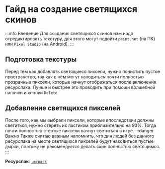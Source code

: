 # Гайд на создание светящихся скинов
:::info Введение
Для создания светящихся скинов нам надо отредактировать текстуру, для этого могут подойти `paint.net` (на ПК) или `Pixel Studio` (на Android).
:::

## Подготовка текстуры

Перед тем как добавлять светящиеся пиксели, нужно почистить пустое пространство, так как в нём могут находиться почти полностью прозрачные пиксели, которые начнут отображаться после включения ресурспака. Лучше и быстрее это проводить при помощи волшебной палочки и кнопки `Delete`.

## Добавление светящихся пикселей

После того, как мы выбрали пиксели, которые впоследствии должны светиться, нужно стереть их ластиком приблизительно на 93%. Тогда почти полностью стёртые пиксели начнут светиться в игре.
:::danger Важно
Также считаю важным напомнить, что для людей без данного ресурспака на месте светящихся пикселей будут находиться пустые дырки, поэтому не рекомендуется делать скин полностью светящимся.
:::

**Ресурспак**: [`.mcpack`](https://vk.com/doc412852592_614485454?hash=2RyEZcUMHfI8jcszVYVxiWwcQtjgYaCqnJpZwvTsqd0&dl=KuymG3apCls8SZFmThiWOUYR7lgMt0PtTNDzGEsE6DT)
